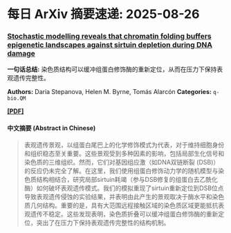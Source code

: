 # 每日 ArXiv 摘要速递: 2025-08-26

### [Stochastic modelling reveals that chromatin folding buffers epigenetic landscapes against sirtuin depletion during DNA damage](https://arxiv.org/abs/2508.16548)

**一句话总结:** 染色质结构可以缓冲组蛋白修饰酶的重新定位，从而在压力下保持表观遗传完整性。

**Authors:** Daria Stepanova, Helen M. Byrne, Tomás Alarcón
**Categories:** `q-bio.QM`

[**[PDF]**](https://arxiv.org/pdf/2508.16548)

#### 中文摘要 (Abstract in Chinese)

> 表观遗传景观，以组蛋白尾巴上的化学修饰模式为代表，对于维持细胞身份和组织稳态至关重要。这些景观受到多种因素的影响，包括局部生化信号和染色质的三维组织。然而，它们对基因组应激（如DNA双链断裂 (DSB)）的反应仍未完全了解。在这里，我们使用组蛋白修饰动力学的随机模型与染色质结构相结合，研究局部sirtuin耗竭（参与DSB修复的组蛋白去乙酰化酶）如何破坏表观遗传模式。我们的模拟重现了sirtuin重新定位到DSB位点导致表观遗传侵蚀的实验结果，并表明由此产生的景观取决于酶水平和染色质几何结构。重要的是，具有大范围远程接触区域的染色质区域更能抵抗表观遗传不稳定。这些发现表明，染色质折叠可以缓冲组蛋白修饰酶的重新定位，突出了在压力下保持表观遗传完整性的结构机制。
